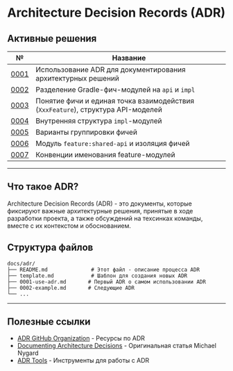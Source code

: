 # Architecture Decision Records (ADR)

## Активные решения

| №                                          | Название                                                                         | 
|--------------------------------------------|----------------------------------------------------------------------------------|
| [0001](0001-use-adr.md)                    | Использование ADR для документирования архитектурных решений                     | 
| [0002](0003-feature-api-impl.md)           | Разделение Gradle-фич-модулей на `api` и `impl`                                  | 
| [0003](0004-feature-api.md)                | Понятие фичи и единая точка взаимодействия (`XxxFeature`), структура API-моделей | 
| [0004](0004-feature-шьзд.md)               | Внутренняя структура `impl`-модулей                                              | 
| [0005](0006-feature-grouping.md)           | Варианты группировки фичей                                                       | 
| [0006](0007-shared-api-isolation.md)       | Модуль `feature:shared-api` и изоляция фичей                                     | 
| [0007](0007-feature-naming-conventions.md) | Конвенции именования feature-модулей                                             | 

---

## Что такое ADR?

Architecture Decision Records (ADR) - это документы, которые фиксируют важные архитектурные решения,
принятые в ходе разработки проекта, а также обсуждений на техсинках команды, вместе с их контекстом
и обоснованием.

## Структура файлов

```
docs/adr/
├── README.md              # Этот файл - описание процесса ADR
├── template.md            # Шаблон для создания новых ADR
├── 0001-use-adr.md       # Первый ADR о самом использовании ADR
├── 0002-example.md       # Следующие ADR
└── ...
```

---

## Полезные ссылки

- [ADR GitHub Organization](https://adr.github.io/) - Ресурсы по ADR
- [Documenting Architecture Decisions](https://cognitect.com/blog/2011/11/15/documenting-architecture-decisions) -
  Оригинальная статья Michael Nygard
- [ADR Tools](https://github.com/npryce/adr-tools) - Инструменты для работы с ADR

